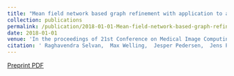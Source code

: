 ```yaml
---
title: "Mean field network based graph refinement with application to airway tree extraction"
collection: publications
permalink: /publication/2018-01-01-Mean-field-network-based-graph-refinement-with-application-to-airway-tree-extraction
date: 2018-01-01
venue: 'In the proceedings of 21st Conference on Medical Image Computing &amp; Computer Assisted Intervention (MICCAI 2018), Grenada, Spain (preprint)'
citation: ' Raghavendra Selvan,  Max Welling,  Jesper Pedersen,  Jens Petersen,  Marleen Bruijne, &quot;Mean field network based graph refinement with application to airway tree extraction.&quot; In the proceedings of 21st Conference on Medical Image Computing &amp;amp; Computer Assisted Intervention (MICCAI 2018), Grenada, Spain (preprint), 2018.'
---
```

[Preprint PDF](https://arxiv.org/pdf/1804.03348)
